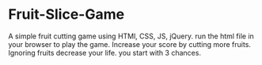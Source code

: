 # Fruit-Slice-Game
A simple fruit cutting game using HTMl, CSS, JS, jQuery.
run the html file in your browser to play the game.
Increase your score by cutting more fruits.
Ignoring fruits decrease your life.
you start with 3 chances.
